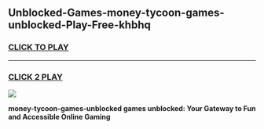 
## Unblocked-Games-money-tycoon-games-unblocked-Play-Free-khbhq
<h3>
<a href="https://premium76.site?title=money-tycoon-games-unblocked&ref=10A">CLICK TO PLAY</a></h3>
<hr>

<h3>
<a href="https://premium76.site?title=money-tycoon-games-unblocked&ref=10A">CLICK 2 PLAY</a>
  
</h3>

<a href="https://premium76.site?title=money-tycoon-games-unblocked&ref=10A"><img src="https://clearcache.store/games.png"></a>


**money-tycoon-games-unblocked games unblocked: Your Gateway to Fun and Accessible Online Gaming**

